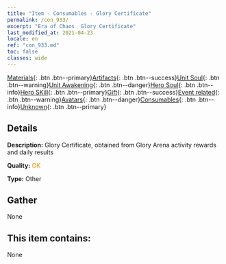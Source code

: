 ```yaml
---
title: "Item - Consumables - Glory Certificate"
permalink: /con_933/
excerpt: "Era of Chaos  Glory Certificate"
last_modified_at: 2021-04-23
locale: en
ref: "con_933.md"
toc: false
classes: wide
---
```

 [Materials](/Items/){: .btn .btn--primary}[Artifacts](/Items/Artifacts/){: .btn .btn--success}[Unit Soul](/Items/UnitSoul/){: .btn .btn--warning}[Unit Awakening](/Items/UnitAwakening/){: .btn .btn--danger}[Hero Soul](/Items/HeroSoul/){: .btn .btn--info}[Hero SKill](/Items/HeroSkill/){: .btn .btn--primary}[Gift](/Items/Gift/){: .btn .btn--success}[Event related](/Items/Events/){: .btn .btn--warning}[Avatars](/Items/Avatars/){: .btn .btn--danger}[Consumables](/Items/Consumables/){: .btn .btn--info}[Unknown](/Items/Unknown/){: .btn .btn--primary}

## Details
 **Description:** Glory Certificate, obtained from Glory Arena activity rewards and daily results

 **Quality:** <span style="color: #FF8C00">OK</span>

 **Type:** Other

## Gather

  None

## This item contains:

  None

